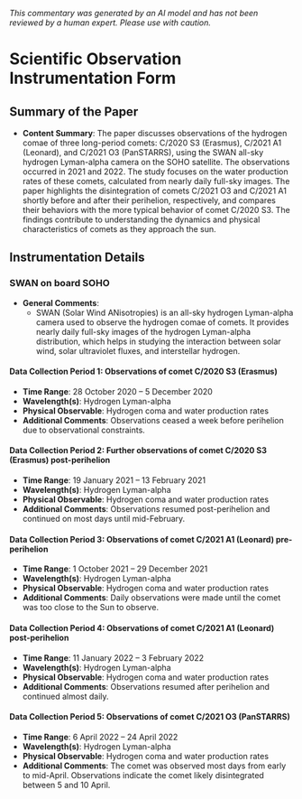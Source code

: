_This commentary was generated by an AI model and has not been reviewed by a human expert. Please use with caution._

# Scientific Observation Instrumentation Form

## Summary of the Paper
- **Content Summary**: The paper discusses observations of the hydrogen comae of three long-period comets: C/2020 S3 (Erasmus), C/2021 A1 (Leonard), and C/2021 O3 (PanSTARRS), using the SWAN all-sky hydrogen Lyman-alpha camera on the SOHO satellite. The observations occurred in 2021 and 2022. The study focuses on the water production rates of these comets, calculated from nearly daily full-sky images. The paper highlights the disintegration of comets C/2021 O3 and C/2021 A1 shortly before and after their perihelion, respectively, and compares their behaviors with the more typical behavior of comet C/2020 S3. The findings contribute to understanding the dynamics and physical characteristics of comets as they approach the sun.

## Instrumentation Details

### SWAN on board SOHO
- **General Comments**:
   - SWAN (Solar Wind ANisotropies) is an all-sky hydrogen Lyman-alpha camera used to observe the hydrogen comae of comets. It provides nearly daily full-sky images of the hydrogen Lyman-alpha distribution, which helps in studying the interaction between solar wind, solar ultraviolet fluxes, and interstellar hydrogen.

#### Data Collection Period 1: Observations of comet C/2020 S3 (Erasmus)
- **Time Range**: 28 October 2020 – 5 December 2020
- **Wavelength(s)**: Hydrogen Lyman-alpha
- **Physical Observable**: Hydrogen coma and water production rates
- **Additional Comments**: Observations ceased a week before perihelion due to observational constraints.

#### Data Collection Period 2: Further observations of comet C/2020 S3 (Erasmus) post-perihelion
- **Time Range**: 19 January 2021 – 13 February 2021
- **Wavelength(s)**: Hydrogen Lyman-alpha
- **Physical Observable**: Hydrogen coma and water production rates
- **Additional Comments**: Observations resumed post-perihelion and continued on most days until mid-February.

#### Data Collection Period 3: Observations of comet C/2021 A1 (Leonard) pre-perihelion
- **Time Range**: 1 October 2021 – 29 December 2021
- **Wavelength(s)**: Hydrogen Lyman-alpha
- **Physical Observable**: Hydrogen coma and water production rates
- **Additional Comments**: Daily observations were made until the comet was too close to the Sun to observe.

#### Data Collection Period 4: Observations of comet C/2021 A1 (Leonard) post-perihelion
- **Time Range**: 11 January 2022 – 3 February 2022
- **Wavelength(s)**: Hydrogen Lyman-alpha
- **Physical Observable**: Hydrogen coma and water production rates
- **Additional Comments**: Observations resumed after perihelion and continued almost daily.

#### Data Collection Period 5: Observations of comet C/2021 O3 (PanSTARRS)
- **Time Range**: 6 April 2022 – 24 April 2022
- **Wavelength(s)**: Hydrogen Lyman-alpha
- **Physical Observable**: Hydrogen coma and water production rates
- **Additional Comments**: The comet was observed most days from early to mid-April. Observations indicate the comet likely disintegrated between 5 and 10 April.
